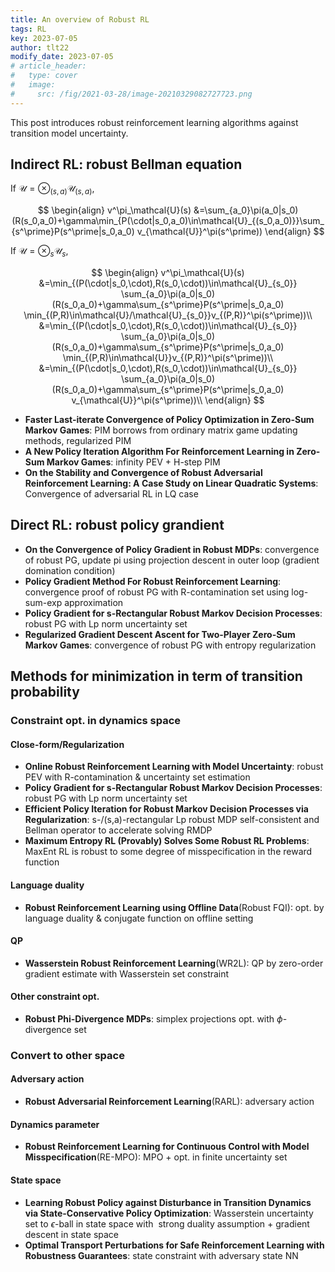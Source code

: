 ```yaml
---
title: An overview of Robust RL
tags: RL
key: 2023-07-05
author: tlt22
modify_date: 2023-07-05
# article_header:
#   type: cover
#   image:
#     src: /fig/2021-03-28/image-20210329082727723.png
---
```


This post introduces robust reinforcement learning algorithms against transition model uncertainty.

<!--more-->

## Indirect RL: robust Bellman equation

If $\mathcal{U}=\otimes_{(s,a)}\mathcal{U}_{(s,a)}$,

$$
\begin{align}
v^\pi_\mathcal{U}(s)
&=\sum_{a_0}\pi(a_0|s_0)(R(s_0,a_0)+\gamma\min_{P(\cdot|s_0,a_0)\in\mathcal{U}_{(s_0,a_0)}}\sum_{s^\prime}P(s^\prime|s_0,a_0)
v_{\mathcal{U}}^\pi(s^\prime))
\end{align}
$$

If $\mathcal{U}=\otimes_{s}\mathcal{U}_{s}$,

$$
\begin{align}
v^\pi_\mathcal{U}(s)
&=\min_{(P(\cdot|s_0,\cdot),R(s_0,\cdot))\in\mathcal{U}_{s_0}}
\sum_{a_0}\pi(a_0|s_0)(R(s_0,a_0)+\gamma\sum_{s^\prime}P(s^\prime|s_0,a_0)
\min_{(P,R)\in\mathcal{U}/\mathcal{U}_{s_0}}v_{(P,R)}^\pi(s^\prime))\\
&=\min_{(P(\cdot|s_0,\cdot),R(s_0,\cdot))\in\mathcal{U}_{s_0}}
\sum_{a_0}\pi(a_0|s_0)(R(s_0,a_0)+\gamma\sum_{s^\prime}P(s^\prime|s_0,a_0)
\min_{(P,R)\in\mathcal{U}}v_{(P,R)}^\pi(s^\prime))\\
&=\min_{(P(\cdot|s_0,\cdot),R(s_0,\cdot))\in\mathcal{U}_{s_0}}
\sum_{a_0}\pi(a_0|s_0)(R(s_0,a_0)+\gamma\sum_{s^\prime}P(s^\prime|s_0,a_0)
v_{\mathcal{U}}^\pi(s^\prime))\\
\end{align}
$$

- **Faster Last-iterate Convergence of Policy Optimization in Zero-Sum Markov Games**: PIM borrows from ordinary matrix game updating methods, regularized PIM
- **A New Policy Iteration Algorithm For Reinforcement Learning in Zero-Sum Markov Games**: infinity PEV + H-step PIM
- **On the Stability and Convergence of Robust Adversarial Reinforcement Learning: A Case Study on Linear Quadratic Systems**: Convergence of adversarial RL in LQ case


## Direct RL: robust policy grandient

- **On the Convergence of Policy Gradient in Robust MDPs**: convergence of robust PG, update pi using projection descent in outer loop (gradient domination condition)
- **Policy Gradient Method For Robust Reinforcement Learning**: convergence proof of robust PG with R-contamination set using log-sum-exp approximation
- **Policy Gradient for s-Rectangular Robust Markov Decision Processes**: robust PG with Lp norm uncertainty set
- **Regularized Gradient Descent Ascent for Two-Player Zero-Sum Markov Games**: convergence of robust PG with entropy regularization

## Methods for minimization in term of transition probability

### Constraint opt. in dynamics space

#### Close-form/Regularization

- **Online Robust Reinforcement Learning with Model Uncertainty**: robust PEV with R-contamination & uncertainty set estimation
- **Policy Gradient for s-Rectangular Robust Markov Decision Processes**: robust PG with Lp norm uncertainty set
- **Efficient Policy Iteration for Robust Markov Decision Processes via Regularization**: s-/(s,a)-rectangular Lp robust MDP self-consistent and Bellman operator to accelerate solving RMDP
- **Maximum Entropy RL (Provably) Solves Some Robust RL Problems**: MaxEnt RL is robust to some degree of misspecification in the reward function

#### Language duality

- **Robust Reinforcement Learning using Offline Data**(Robust FQI): opt. by language duality & conjugate function on offline setting

#### QP

- **Wasserstein Robust Reinforcement Learning**(WR2L): QP by zero-order gradient estimate with Wasserstein set constraint

#### Other constraint opt.

- **Robust Phi-Divergence MDPs**: simplex projections opt. with $\phi$-divergence set

### Convert to other space

#### Adversary action

- **Robust Adversarial Reinforcement Learning**(RARL): adversary action

#### Dynamics parameter

- **Robust Reinforcement Learning for Continuous Control with Model Misspecification**(RE-MPO): MPO + opt. in finite uncertainty set

#### State space

- **Learning Robust Policy against Disturbance in Transition Dynamics via State-Conservative Policy Optimization**: Wasserstein uncertainty set to $\epsilon$-ball in state space with  strong duality assumption + gradient descent in state space
- **Optimal Transport Perturbations for Safe Reinforcement Learning with Robustness Guarantees**: state constraint with adversary state NN